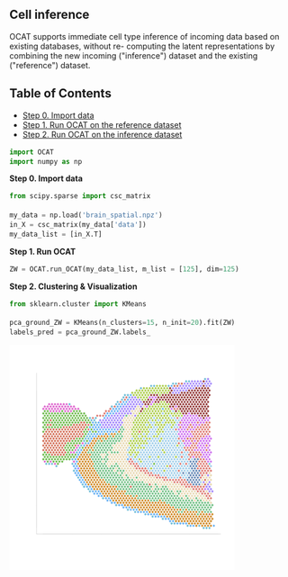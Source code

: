## Cell inference
OCAT supports immediate cell type inference of incoming data based on existing databases, without re- computing the latent representations by combining the new incoming ("inference") dataset and the existing ("reference") dataset.

## Table of Contents
- [Step 0. Import data](#data_import)
- [Step 1. Run OCAT on the reference dataset](#reference)
- [Step 2. Run OCAT on the inference dataset](#inference)

```python
import OCAT
import numpy as np
```

<a name="data_import"></a>**Step 0. Import data**     
```python
from scipy.sparse import csc_matrix

my_data = np.load('brain_spatial.npz')
in_X = csc_matrix(my_data['data'])
my_data_list = [in_X.T]
```

<a name="run_OCAT"></a>**Step 1. Run OCAT**


```python
ZW = OCAT.run_OCAT(my_data_list, m_list = [125], dim=125)
```

<a name="clustering"></a>**Step 2. Clustering \& Visualization**

```python
from sklearn.cluster import KMeans

pca_ground_ZW = KMeans(n_clusters=15, n_init=20).fit(ZW)
labels_pred = pca_ground_ZW.labels_
```

<img src="https://github.com/bowang-lab/OCAT/blob/master/vignettes/Spatial/OCAT_spatial_v3.png" width="400" height="400" />  

